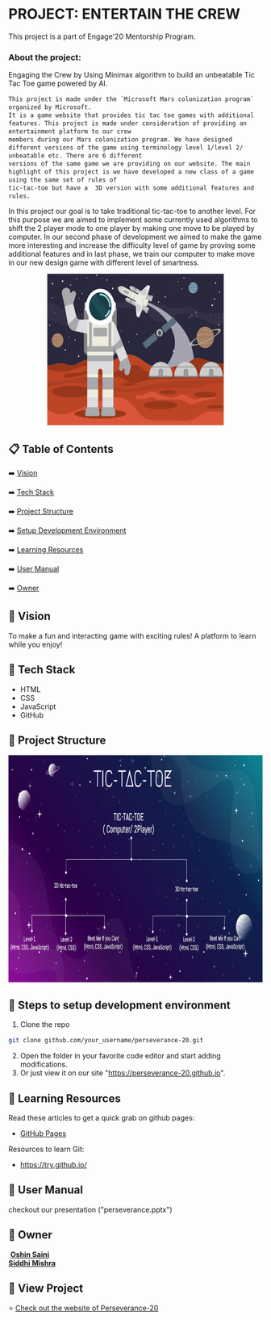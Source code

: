 # PROJECT: ENTERTAIN THE CREW
  This project is a part of Engage'20 Mentorship Program. 
 
### About the project:
 Engaging the Crew by Using Minimax algorithm to build an unbeatable Tic Tac Toe game powered by AI.
    
    This project is made under the `Microsoft Mars colonization program` organized by Microsoft.
    It is a game website that provides tic tac toe games with additional features. This project is made under consideration of providing an entertainment platform to our crew 
    members during our Mars colonization program. We have designed different versions of the game using terminology level 1/level 2/ unbeatable etc. There are 6 different 
    versions of the same game we are providing on our website. The main highlight of this project is we have developed a new class of a game using the same set of rules of 
    tic-tac-toe but have a  3D version with some additional features and rules.

   In this project our goal is to take traditional tic-tac-toe to another level. For this purpose we are aimed to implement some currently used algorithms to shift the 2 player
   mode to one player by making one move to be played by computer. In our second phase of development we aimed to make the game more interesting and increase the difficulty level 
   of game by proving some additional features and in last phase, we train our computer to make move in our new design game with different level of smartness. 

<div align="center">

<img src="logo.jpg" width="350" height="300">
</div>


## 📋 Table of Contents
 ➡️   [Vision](#-vision)
 
 ➡️   [Tech Stack](#-tech-stack)

 ➡️   [Project Structure](#-project-structure)
 
 ➡️   [Setup Development Environment](#-steps-to-setup-development-environment)
 
 ➡️   [Learning Resources](#-learning-resources)
 
 ➡️   [User Manual](#-user-manual)
 
 ➡️   [Owner](#-owner)
 
 ## 👩‍ Vision
To make a fun and interacting game with exciting rules! A platform to learn while you enjoy!

## 🔆 Tech Stack
-  HTML
-  CSS
-  JavaScript
-  GitHub

## 🤷 Project Structure
<div align="center">

<img src="ps.jpg" width="600" height="450">
</div>

## 🚀 Steps to setup development environment
1.  Clone the repo
 ```bash
 git clone github.com/your_username/perseverance-20.git
 ```
 2. Open the folder in your favorite code editor and start adding modifications.
 3. Or just view it on our site "https://perseverance-20.github.io".

## 📝 Learning Resources

Read these articles to get a quick grab on github pages:
- [GitHub Pages](https://guides.github.com/features/pages/)

Resources to learn Git:
-  https://try.github.io/
 
 ## 💼 User Manual
 checkout our presentation ("perseverance.pptx")
 
 
 ## 👬 Owner
<img src="https://avatars3.githubusercontent.com/u/44302373?s=460&u=efaafa72f4d83d40b66fc68258d14cebbf1d7de0&v=4" width="100px;" alt=""/>
<a href="https://github.com/oshinsaini"><b>Oshin Saini</b></a><br /><a href="https://github.com/oshinsaini"><b>Siddhi Mishra</b></a>


## 🧐 View Project
⭐ [Check out the website of Perseverance-20](https://perseverance-20.github.io/)
 
 

